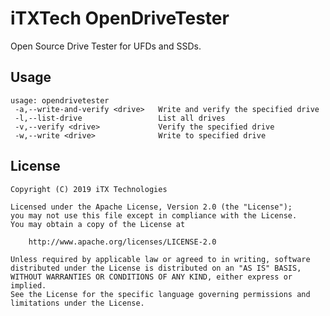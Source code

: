 # iTXTech OpenDriveTester

Open Source Drive Tester for UFDs and SSDs.

## Usage

```
usage: opendrivetester
 -a,--write-and-verify <drive>   Write and verify the specified drive
 -l,--list-drive                 List all drives
 -v,--verify <drive>             Verify the specified drive
 -w,--write <drive>              Write to specified drive
```

## License

    Copyright (C) 2019 iTX Technologies

    Licensed under the Apache License, Version 2.0 (the "License");
    you may not use this file except in compliance with the License.
    You may obtain a copy of the License at

        http://www.apache.org/licenses/LICENSE-2.0

    Unless required by applicable law or agreed to in writing, software
    distributed under the License is distributed on an "AS IS" BASIS,
    WITHOUT WARRANTIES OR CONDITIONS OF ANY KIND, either express or implied.
    See the License for the specific language governing permissions and
    limitations under the License.

